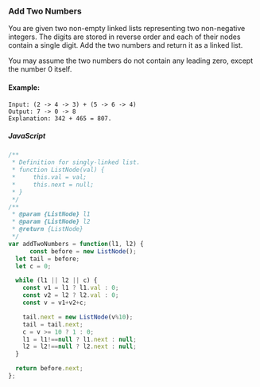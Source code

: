 ###  Add Two Numbers

<p>You are given two non-empty linked lists representing two non-negative integers. The digits are stored in reverse order and each of their nodes contain a single digit. Add the two numbers and return it as a linked list.</p>

<p>You may assume the two numbers do not contain any leading zero, except the number 0 itself.</p>

#### Example:

```
Input: (2 -> 4 -> 3) + (5 -> 6 -> 4)
Output: 7 -> 0 -> 8
Explanation: 342 + 465 = 807.

```

##### JavaScript

```JavaScript
/**
 * Definition for singly-linked list.
 * function ListNode(val) {
 *     this.val = val;
 *     this.next = null;
 * }
 */
/**
 * @param {ListNode} l1
 * @param {ListNode} l2
 * @return {ListNode}
 */
var addTwoNumbers = function(l1, l2) {    
      const before = new ListNode();
  let tail = before;
  let c = 0;

  while (l1 || l2 || c) {
    const v1 = l1 ? l1.val : 0;
    const v2 = l2 ? l2.val : 0;
    const v = v1+v2+c;

    tail.next = new ListNode(v%10);
    tail = tail.next;
    c = v >= 10 ? 1 : 0;
    l1 = l1!==null ? l1.next : null;
    l2 = l2!==null ? l2.next : null;
  }

  return before.next;
};
```
